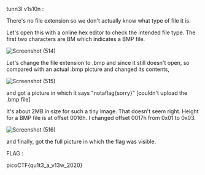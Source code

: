 tunn3l v1s10n :


There's no file extension so we don't actually know what type of file it is.

Let's open this with a online hex editor to check the intended file type. The first two characters are BM which indicates a BMP file.

![Screenshot (514)](https://github.com/parthhhhh21/picoCTF-writeups/assets/148140667/0184360b-a8bd-407b-be47-b89eb9984eef)

Let's change the file extension to .bmp and since it still doesn't open, so compared with an actual .bmp picture and changed its contents,


![Screenshot (515)](https://github.com/parthhhhh21/picoCTF-writeups/assets/148140667/f17b611e-feb2-45bc-a79a-7997b9ddc095)

and got a picture in which it says "notaflag{sorry}" [couldn't upload the .bmp file]

It's about 2MB in size for such a tiny image. That doesn't seem right. Height for a BMP file is at offset 0016h. I changed offset 0017h from 0x01 to 0x03.


![Screenshot (516)](https://github.com/parthhhhh21/picoCTF-writeups/assets/148140667/e84f4e62-c331-41ec-9c81-f796061e2b29)

and finally, got the full picture in which the flag was visible.

FLAG :

picoCTF{qu1t3_a_v13w_2020}




